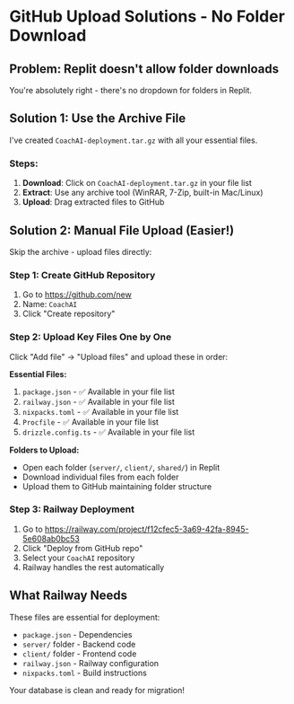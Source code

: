 # GitHub Upload Solutions - No Folder Download

## Problem: Replit doesn't allow folder downloads
You're absolutely right - there's no dropdown for folders in Replit.

## Solution 1: Use the Archive File
I've created `CoachAI-deployment.tar.gz` with all your essential files.

### Steps:
1. **Download**: Click on `CoachAI-deployment.tar.gz` in your file list
2. **Extract**: Use any archive tool (WinRAR, 7-Zip, built-in Mac/Linux)
3. **Upload**: Drag extracted files to GitHub

## Solution 2: Manual File Upload (Easier!)
Skip the archive - upload files directly:

### Step 1: Create GitHub Repository
1. Go to https://github.com/new
2. Name: `CoachAI`
3. Click "Create repository"

### Step 2: Upload Key Files One by One
Click "Add file" → "Upload files" and upload these in order:

**Essential Files:**
1. `package.json` - ✅ Available in your file list
2. `railway.json` - ✅ Available in your file list
3. `nixpacks.toml` - ✅ Available in your file list
4. `Procfile` - ✅ Available in your file list
5. `drizzle.config.ts` - ✅ Available in your file list

**Folders to Upload:**
- Open each folder (`server/`, `client/`, `shared/`) in Replit
- Download individual files from each folder
- Upload them to GitHub maintaining folder structure

### Step 3: Railway Deployment
1. Go to https://railway.com/project/f12cfec5-3a69-42fa-8945-5e608ab0bc53
2. Click "Deploy from GitHub repo"
3. Select your `CoachAI` repository
4. Railway handles the rest automatically

## What Railway Needs
These files are essential for deployment:
- `package.json` - Dependencies
- `server/` folder - Backend code
- `client/` folder - Frontend code
- `railway.json` - Railway configuration
- `nixpacks.toml` - Build instructions

Your database is clean and ready for migration!